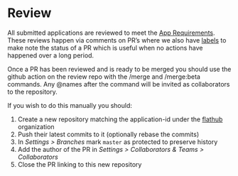 # Review

All submitted applications are reviewed to meet the [App Requirements](/docs/for-app-authors/requirements). These reviews happen via comments on PR’s where we also have [labels](https://github.com/flathub/flathub/labels) to make note the status of a PR which is useful when no actions have happened over a long period.

Once a PR has been reviewed and is ready to be merged you should use the github action on the review repo with the /merge and /merge:beta commands. Any @names after the command will be invited as collaborators to the repository.

If you wish to do this manually you should:

1. Create a new repository matching the application-id under the
   [flathub](https://github.com/flathub) organization
2. Push their latest commits to it (optionally rebase the commits)
3. In _Settings > Branches_ mark `master` as protected to preserve history
4. Add the author of the PR in _Settings > Collaborators & Teams > Collaborators_
5. Close the PR linking to this new repository
